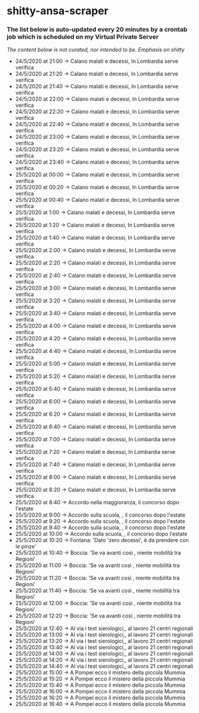 # shitty-ansa-scraper

### The list below is auto-updated every 20 minutes by a crontab job which is scheduled on my Virtual Private Server
*The content below is not curated, nor intended to be. Emphasis on shitty*

- 24/5/2020 at 21:00 -> Calano malati e decessi, In Lombardia serve verifica
- 24/5/2020 at 21:20 -> Calano malati e decessi, In Lombardia serve verifica
- 24/5/2020 at 21:40 -> Calano malati e decessi, In Lombardia serve verifica
- 24/5/2020 at 22:00 -> Calano malati e decessi, In Lombardia serve verifica
- 24/5/2020 at 22:20 -> Calano malati e decessi, In Lombardia serve verifica
- 24/5/2020 at 22:40 -> Calano malati e decessi, In Lombardia serve verifica
- 24/5/2020 at 23:00 -> Calano malati e decessi, In Lombardia serve verifica
- 24/5/2020 at 23:20 -> Calano malati e decessi, In Lombardia serve verifica
- 24/5/2020 at 23:40 -> Calano malati e decessi, In Lombardia serve verifica
- 25/5/2020 at 00:00 -> Calano malati e decessi, In Lombardia serve verifica
- 25/5/2020 at 00:20 -> Calano malati e decessi, In Lombardia serve verifica
- 25/5/2020 at 00:40 -> Calano malati e decessi, In Lombardia serve verifica
- 25/5/2020 at 1:00 -> Calano malati e decessi, In Lombardia serve verifica
- 25/5/2020 at 1:20 -> Calano malati e decessi, In Lombardia serve verifica
- 25/5/2020 at 1:40 -> Calano malati e decessi, In Lombardia serve verifica
- 25/5/2020 at 2:00 -> Calano malati e decessi, In Lombardia serve verifica
- 25/5/2020 at 2:20 -> Calano malati e decessi, In Lombardia serve verifica
- 25/5/2020 at 2:40 -> Calano malati e decessi, In Lombardia serve verifica
- 25/5/2020 at 3:00 -> Calano malati e decessi, In Lombardia serve verifica
- 25/5/2020 at 3:20 -> Calano malati e decessi, In Lombardia serve verifica
- 25/5/2020 at 3:40 -> Calano malati e decessi, In Lombardia serve verifica
- 25/5/2020 at 4:00 -> Calano malati e decessi, In Lombardia serve verifica
- 25/5/2020 at 4:20 -> Calano malati e decessi, In Lombardia serve verifica
- 25/5/2020 at 4:40 -> Calano malati e decessi, In Lombardia serve verifica
- 25/5/2020 at 5:00 -> Calano malati e decessi, In Lombardia serve verifica
- 25/5/2020 at 5:20 -> Calano malati e decessi, In Lombardia serve verifica
- 25/5/2020 at 5:40 -> Calano malati e decessi, In Lombardia serve verifica
- 25/5/2020 at 6:00 -> Calano malati e decessi, In Lombardia serve verifica
- 25/5/2020 at 6:20 -> Calano malati e decessi, In Lombardia serve verifica
- 25/5/2020 at 6:40 -> Calano malati e decessi, In Lombardia serve verifica
- 25/5/2020 at 7:00 -> Calano malati e decessi, In Lombardia serve verifica
- 25/5/2020 at 7:20 -> Calano malati e decessi, In Lombardia serve verifica
- 25/5/2020 at 7:40 -> Calano malati e decessi, In Lombardia serve verifica
- 25/5/2020 at 8:00 -> Calano malati e decessi, In Lombardia serve verifica
- 25/5/2020 at 8:20 -> Calano malati e decessi, In Lombardia serve verifica
- 25/5/2020 at 8:40 -> Accordo nella maggioranza, il concorso dopo l'estate
- 25/5/2020 at 9:00 -> Accordo sulla scuola, , il concorso dopo l'estate
- 25/5/2020 at 9:20 -> Accordo sulla scuola, , il concorso dopo l'estate
- 25/5/2020 at 9:40 -> Accordo sulla scuola, , il concorso dopo l'estate
- 25/5/2020 at 10:00 -> Accordo sulla scuola, , il concorso dopo l'estate
- 25/5/2020 at 10:20 -> Fontana: 'Dato 'zero decessi', è da prendere con le pinze'
- 25/5/2020 at 10:40 -> Boccia: 'Se va avanti così , niente mobilità tra Regioni'
- 25/5/2020 at 11:00 -> Boccia: 'Se va avanti così , niente mobilità tra Regioni'
- 25/5/2020 at 11:20 -> Boccia: 'Se va avanti così , niente mobilità tra Regioni'
- 25/5/2020 at 11:40 -> Boccia: 'Se va avanti così , niente mobilità tra Regioni'
- 25/5/2020 at 12:00 -> Boccia: 'Se va avanti così , niente mobilità tra Regioni'
- 25/5/2020 at 12:20 -> Boccia: 'Se va avanti così , niente mobilità tra Regioni'
- 25/5/2020 at 12:40 -> Al via i test sierologici,, al lavoro 21 centri regionali
- 25/5/2020 at 13:00 -> Al via i test sierologici,, al lavoro 21 centri regionali
- 25/5/2020 at 13:20 -> Al via i test sierologici,, al lavoro 21 centri regionali
- 25/5/2020 at 13:40 -> Al via i test sierologici,, al lavoro 21 centri regionali
- 25/5/2020 at 14:00 -> Al via i test sierologici,, al lavoro 21 centri regionali
- 25/5/2020 at 14:20 -> Al via i test sierologici,, al lavoro 21 centri regionali
- 25/5/2020 at 14:40 -> Al via i test sierologici,, al lavoro 21 centri regionali
- 25/5/2020 at 15:00 -> A Pompei ecco il mistero della piccola Mummia
- 25/5/2020 at 15:20 -> A Pompei ecco il mistero della piccola Mummia
- 25/5/2020 at 15:40 -> A Pompei ecco il mistero della piccola Mummia
- 25/5/2020 at 16:00 -> A Pompei ecco il mistero della piccola Mummia
- 25/5/2020 at 16:20 -> A Pompei ecco il mistero della piccola Mummia
- 25/5/2020 at 16:40 -> A Pompei ecco il mistero della piccola Mummia
